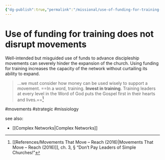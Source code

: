 ```yaml
---
{"dg-publish":true,"permalink":"/missional/use-of-funding-for-training-does-not-disrupt-movements/"}
---
```


# Use of funding for training does not disrupt movements

Well-intended but misguided use of funds to advance discipleship movements can severely hinder the expansion of the church. Using funding for training increases the capacity of the network without curtailing its ability to expand.

> …we must consider how money can be used wisely to support a movement. ==In a word, training. **Invest in training**. Training leaders at every level in the Word of God puts the Gospel first in their hearts and lives.==[^1] 

[^1]: [[References/Movements That Move – Reach (2016)\|Movements That Move – Reach (2016)]], ch. 3, § “Don’t Pay Leaders of Simple Churches!”

#movements #strategic #missiology

see also:
- [[Complex Networks\|Complex Networks]]